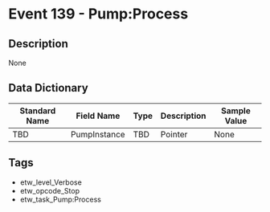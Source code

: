 # Event 139 - Pump:Process

## Description
None

## Data Dictionary
|Standard Name|Field Name|Type|Description|Sample Value|
|---|---|---|---|---|
|TBD|PumpInstance|TBD|Pointer|None|None|

## Tags
* etw_level_Verbose
* etw_opcode_Stop
* etw_task_Pump:Process
